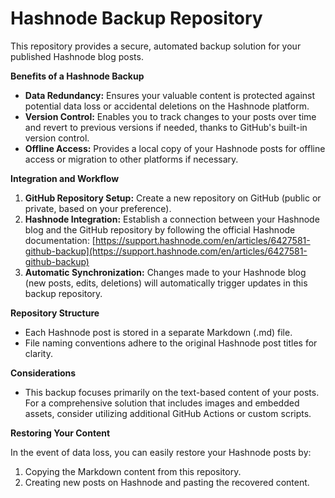 # Hashnode Backup Repository

This repository provides a secure, automated backup solution for your published Hashnode blog posts.

**Benefits of a Hashnode Backup**

* **Data Redundancy:** Ensures your valuable content is protected against potential data loss or accidental deletions on the Hashnode platform.
* **Version Control:**  Enables you to track changes to your posts over time and revert to previous versions if needed, thanks to GitHub's built-in version control.
* **Offline Access:** Provides a local copy of your Hashnode posts for offline access or migration to other platforms if necessary.

**Integration and Workflow**

1. **GitHub Repository Setup:** Create a new repository on GitHub (public or private, based on your preference).
2. **Hashnode Integration:**  Establish a connection between your Hashnode blog and the GitHub repository by following the official Hashnode documentation: [https://support.hashnode.com/en/articles/6427581-github-backup](https://support.hashnode.com/en/articles/6427581-github-backup)  
3. **Automatic Synchronization:**  Changes made to your Hashnode blog (new posts, edits, deletions) will automatically trigger updates in this backup repository.

**Repository Structure**

* Each Hashnode post is stored in a separate Markdown (.md) file.
* File naming conventions adhere to the original Hashnode post titles for clarity.

**Considerations**

* This backup focuses primarily on the text-based content of your posts. For a comprehensive solution that includes images and embedded assets, consider utilizing additional GitHub Actions or custom scripts.

**Restoring Your Content**

In the event of data loss, you can easily restore your Hashnode posts by:

1. Copying the Markdown content from this repository.
2. Creating new posts on Hashnode and pasting the recovered content.
